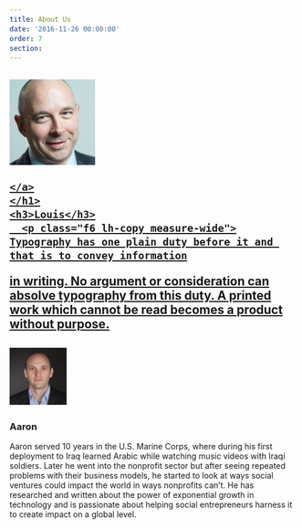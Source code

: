 ```yaml
---
title: About Us
date: '2016-11-26 00:00:00'
order: 7
section:
---
```

<article class="cf">

  <div class="fl w-100 w-50-ns bg-white tc">

  <div class="pa3 pa1-ns">
    <h1>
    <a href="https://www.linkedin.com/in/louissongster" target="_blank" >
    <img src="/uploads/louis-test.jpg" height="150px" class="br-100">

    </a>
    </h1>
    <h3>Louis</h3>
      <p class="f6 lh-copy measure-wide">
    Typography has one plain duty before it and that is to convey information
in writing. No argument or consideration can absolve typography from this
duty. A printed work which cannot be read becomes a product without
purpose.
      </p>
  </div>

  </div>
  <div class="fl w-100 w-50-ns bg-white tc">

  <div class="pa3 pa1-ns">
    <h1>
    <a href="https://www.linkedin.com/in/aaronergreen" target="_blank">
    <img src="/uploads/aaroningrid-crop.jpeg" height="100px" class="br-100">
    </a>
    </h1>
    <h3>Aaron</h3>
      <p class="f6 lh-copy measure-wide" >
    Aaron served 10 years in the U.S. Marine Corps, where during his first deployment to Iraq learned Arabic while watching music videos with Iraqi soldiers. Later he went into the nonprofit sector but after seeing repeated problems with their business models, he started to look at ways social ventures could impact the world in ways nonprofits can’t. He has researched and written about the power of exponential growth in technology and is passionate about helping social entrepreneurs harness it to create impact on a global level.
      </p>
  </div>
  </div>

</article>
